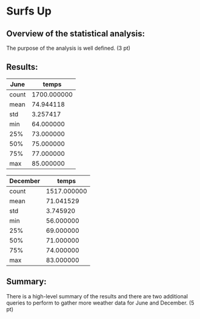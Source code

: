# Surfs Up
## Overview of the statistical analysis:

The purpose of the analysis is well defined. (3 pt)

## Results:

|June|temps|
|----|-----|
|count|1700.000000|
|mean|74.944118|
|std|3.257417|
|min|64.000000|
|25%|73.000000|
|50%|75.000000|
|75%|77.000000|
|max|85.000000|


|December|temps|
|--------|-------|
|count|1517.000000|
|mean|71.041529|
|std|3.745920|
|min|56.000000|
|25%|69.000000|
|50%|71.000000|
|75%|74.000000|
|max|83.000000|
## Summary:

There is a high-level summary of the results and there are two additional queries to perform to gather more weather data for June and December. (5 pt)
